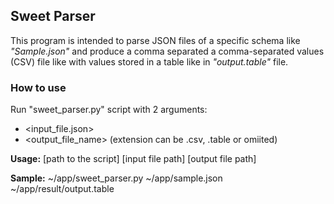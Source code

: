 ## Sweet Parser

This program is intended to parse JSON files of a specific schema like _"Sample.json"_ and produce a comma separated a comma-separated values (CSV) file like with values stored in a table like in _"output.table"_ file.

### How to use

Run "sweet_parser.py" script with 2 arguments:
- <input_file.json>
- <output_file_name> (extension can be .csv, .table or omiited)

**Usage:** [path to the script] [input file path] [output file path]

**Sample:** ~/app/sweet_parser.py ~/app/sample.json ~/app/result/output.table
